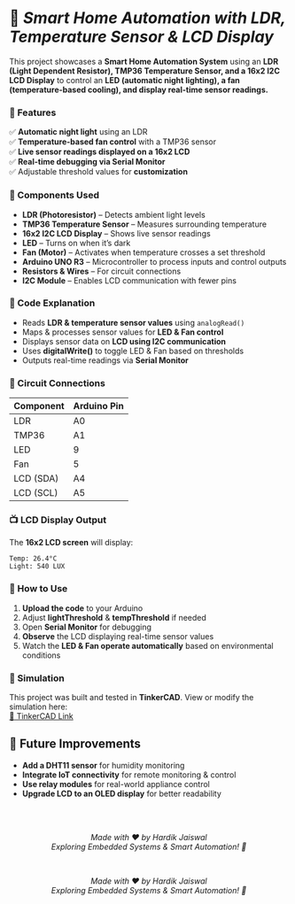 # 🌟 _Smart Home Automation with LDR, Temperature Sensor & LCD Display_  

This project showcases a **Smart Home Automation System** using an **LDR (Light Dependent Resistor), TMP36 Temperature Sensor, and a 16x2 I2C LCD Display** to control an **LED (automatic night lighting), a fan (temperature-based cooling), and display real-time sensor readings.**  

### 🚀 Features  
✅ **Automatic night light** using an LDR  
✅ **Temperature-based fan control** with a TMP36 sensor  
✅ **Live sensor readings displayed on a 16x2 LCD**  
✅ **Real-time debugging via Serial Monitor**  
✅ Adjustable threshold values for **customization**  

### 🔧 Components Used  
- **LDR (Photoresistor)** – Detects ambient light levels  
- **TMP36 Temperature Sensor** – Measures surrounding temperature  
- **16x2 I2C LCD Display** – Shows live sensor readings  
- **LED** – Turns on when it’s dark  
- **Fan (Motor)** – Activates when temperature crosses a set threshold  
- **Arduino UNO R3** – Microcontroller to process inputs and control outputs  
- **Resistors & Wires** – For circuit connections  
- **I2C Module** – Enables LCD communication with fewer pins  

### 📜 Code Explanation  
- Reads **LDR & temperature sensor values** using `analogRead()`  
- Maps & processes sensor values for **LED & Fan control**  
- Displays sensor data on **LCD using I2C communication**  
- Uses **digitalWrite()** to toggle LED & Fan based on thresholds  
- Outputs real-time readings via **Serial Monitor**  

### 🔌 Circuit Connections  
| Component | Arduino Pin |
|-----------|------------|
| LDR       | A0         |
| TMP36     | A1         |
| LED       | 9          |
| Fan       | 5          |
| LCD (SDA) | A4         |
| LCD (SCL) | A5         |

### 📺 LCD Display Output  
The **16x2 LCD screen** will display:  
```
Temp: 26.4°C   
Light: 540 LUX  
```

### 🎯 How to Use  
1. **Upload the code** to your Arduino  
2. Adjust **lightThreshold** & **tempThreshold** if needed  
3. Open **Serial Monitor** for debugging  
4. **Observe** the LCD displaying real-time sensor values  
5. Watch the **LED & Fan operate automatically** based on environmental conditions  

### 📸 Simulation  
This project was built and tested in **TinkerCAD**. View or modify the simulation here:  
[🔗 TinkerCAD Link](https://www.tinkercad.com/things/1syJ0ihAiga-smart-light-and-fan-automation?sharecode=nxrHhSjw3-JQ8oMcYJHdpOPWFktW9LUOS0673Uy2-4E)  

## 📌 Future Improvements  
- **Add a DHT11 sensor** for humidity monitoring  
- **Integrate IoT connectivity** for remote monitoring & control  
- **Use relay modules** for real-world appliance control  
- **Upgrade LCD to an OLED display** for better readability  
<br/>

<br/>
<p align="center">
<i>Made with ❤️ by Hardik Jaiswal</i> <br>
<i>Exploring Embedded Systems & Smart Automation! 🚀</i>
</p>

<br/>
<p align="center">
<i>Made with ❤️ by Hardik Jaiswal</i> <br>
<i>Exploring Embedded Systems & Smart Automation! 🚀</i>
</p>
